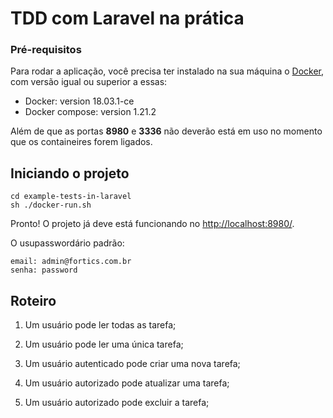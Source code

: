 # TDD com Laravel na prática

### Pré-requisitos

Para rodar a aplicação, você precisa ter instalado na sua máquina o [Docker](https://www.docker.com/), com versão igual ou superior a essas:

-   Docker: version 18.03.1-ce
-   Docker compose: version 1.21.2

Além de que as portas **8980** e **3336** não deverão está em uso no momento que os containeires forem ligados.

## Iniciando o projeto

```
cd example-tests-in-laravel
sh ./docker-run.sh
```

Pronto! O projeto já deve está funcionando no [http://localhost:8980/](http://localhost:8080/).

O usupasswordário padrão:

```
email: admin@fortics.com.br
senha: password
```

## Roteiro

1. Um usuário pode ler todas as tarefa;

2. Um usuário pode ler uma única tarefa;

3. Um usuário autenticado pode criar uma nova tarefa;

4. Um usuário autorizado pode atualizar uma tarefa;

5. Um usuário autorizado pode excluir a tarefa;